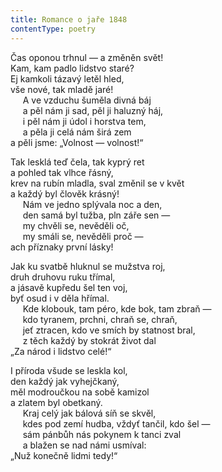 ```yaml
---
title: Romance o jaře 1848
contentType: poetry
---
```


<section>

Čas oponou trhnul — a změněn svět!  
Kam, kam padlo lidstvo staré?  
Ej kamkoli tázavý letěl hled,  
vše nové, tak mladě jaré!  
     A ve vzduchu šuměla divná báj  
     a pěl nám ji sad, pěl ji haluzný háj,  
     i pěl nám ji údol i horstva tem,  
     a pěla ji celá nám širá zem  
a pěli jsme: „Volnost — volnost!“

</section>

<section>

Tak lesklá teď čela, tak kyprý ret  
a pohled tak vlhce řásný,  
krev na rubín mladla, sval změnil se v květ  
a každý byl člověk krásný!  
     Nám ve jedno splývala noc a den,  
     den samá byl tužba, pln záře sen —  
     my chvěli se, nevěděli oč,  
     my smáli se, nevěděli proč —  
ach příznaky první lásky!

</section>

<section>

Jak ku svatbě hluknul se mužstva roj,  
druh druhovu ruku třímal,  
a jásavě kupředu šel ten voj,  
byť osud i v děla hřímal.  
     Kde klobouk, tam péro, kde bok, tam zbraň —  
     kdo tyranem, prchni, chraň se, chraň,  
     jeť ztracen, kdo ve smích by statnost bral,  
     z těch každý by stokrát život dal  
„Za národ i lidstvo celé!“

</section>

<section>

I příroda všude se leskla kol,  
den každý jak vyhejčkaný,  
měl modroučkou na sobě kamizol  
a zlatem byl obetkaný.  
     Kraj celý jak bálová síň se skvěl,  
     kdes pod zemí hudba, vždyť tančil, kdo šel —  
     sám pánbůh nás pokynem k tanci zval  
     a blažen se nad námi usmíval:  
„Nuž konečně lidmi tedy!“

</section>
